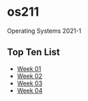 # os211
Operating Systems 2021-1

## Top Ten List
* [Week 01](https://calmeryan.github.io/os211/W01/)
* [Week 02](https://calmeryan.github.io/os211/W02/)
* [Week 03](https://calmeryan.github.io/os211/W03/)
* [Week 04](https://calmeryan.github.io/os211/W04/)
